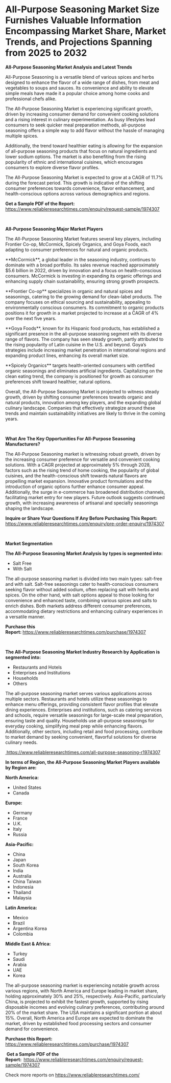 <p><h1>All-Purpose Seasoning Market Size Furnishes Valuable Information Encompassing Market Share, Market Trends, and Projections Spanning from 2025 to 2032</h1></p><p><strong>All-Purpose Seasoning Market Analysis and Latest Trends</strong></p>
<p><p>All-Purpose Seasoning is a versatile blend of various spices and herbs designed to enhance the flavor of a wide range of dishes, from meat and vegetables to soups and sauces. Its convenience and ability to elevate simple meals have made it a popular choice among home cooks and professional chefs alike.</p><p>The All-Purpose Seasoning Market is experiencing significant growth, driven by increasing consumer demand for convenient cooking solutions and a rising interest in culinary experimentation. As busy lifestyles lead consumers to seek quicker meal preparation methods, all-purpose seasoning offers a simple way to add flavor without the hassle of managing multiple spices.</p><p>Additionally, the trend toward healthier eating is allowing for the expansion of all-purpose seasoning products that focus on natural ingredients and lower sodium options. The market is also benefiting from the rising popularity of ethnic and international cuisines, which encourages consumers to explore diverse flavor profiles.</p><p>The All-Purpose Seasoning Market is expected to grow at a CAGR of 11.7% during the forecast period. This growth is indicative of the shifting consumer preferences towards convenience, flavor enhancement, and health-conscious options across various demographics and regions.</p></p>
<p><strong>Get a Sample PDF of the Report:&nbsp;</strong> <a href="https://www.reliableresearchtimes.com/enquiry/request-sample/1974307?utm_campaign=2338&utm_medium=2&utm_source=Github&utm_content=ia&utm_term=15022025&utm_id=all-purpose-seasoning">https://www.reliableresearchtimes.com/enquiry/request-sample/1974307</a></p>
<p>&nbsp;</p>
<p><strong>All-Purpose Seasoning Major Market Players</strong></p>
<p><p>The All-Purpose Seasoning Market features several key players, including Frontier Co-op, McCormick, Spicely Organics, and Goya Foods, each adapting to consumer preferences for natural and organic products. </p><p>**McCormick**, a global leader in the seasoning industry, continues to dominate with a broad portfolio. Its sales revenue reached approximately $5.6 billion in 2022, driven by innovation and a focus on health-conscious consumers. McCormick is investing in expanding its organic offerings and enhancing supply chain sustainability, ensuring strong growth prospects.</p><p>**Frontier Co-op** specializes in organic and natural spices and seasonings, catering to the growing demand for clean-label products. The company focuses on ethical sourcing and sustainability, appealing to environmentally conscious consumers. Its commitment to organic products positions it for growth in a market projected to increase at a CAGR of 4% over the next five years.</p><p>**Goya Foods**, known for its Hispanic food products, has established a significant presence in the all-purpose seasoning segment with its diverse range of flavors. The company has seen steady growth, partly attributed to the rising popularity of Latin cuisine in the U.S. and beyond. Goya’s strategies include increasing market penetration in international regions and expanding product lines, enhancing its overall market size.</p><p>**Spicely Organics** targets health-oriented consumers with certified organic seasonings and eliminates artificial ingredients. Capitalizing on the clean eating trend, the company is positioned for growth as consumer preferences shift toward healthier, natural options.</p><p>Overall, the All-Purpose Seasoning Market is projected to witness steady growth, driven by shifting consumer preferences towards organic and natural products, innovation among key players, and the expanding global culinary landscape. Companies that effectively strategize around these trends and maintain sustainability initiatives are likely to thrive in the coming years.</p></p>
<p>&nbsp;</p>
<p><strong>What Are The Key Opportunities For All-Purpose Seasoning Manufacturers?</strong></p>
<p><p>The All-Purpose Seasoning market is witnessing robust growth, driven by the increasing consumer preference for versatile and convenient cooking solutions. With a CAGR projected at approximately 5% through 2028, factors such as the rising trend of home cooking, the popularity of global cuisines, and the health-conscious shift towards natural flavors are propelling market expansion. Innovative product formulations and the introduction of organic options further enhance consumer appeal. Additionally, the surge in e-commerce has broadened distribution channels, facilitating market entry for new players. Future outlook suggests continued growth, with increasing awareness of artisanal and specialty seasonings shaping the landscape.</p></p>
<p><strong>Inquire or Share Your Questions If Any Before Purchasing This Report:</strong> <a href="https://www.reliableresearchtimes.com/enquiry/pre-order-enquiry/1974307?utm_campaign=2338&utm_medium=2&utm_source=Github&utm_content=ia&utm_term=15022025&utm_id=all-purpose-seasoning">https://www.reliableresearchtimes.com/enquiry/pre-order-enquiry/1974307</a></p>
<p>&nbsp;</p>
<p><strong>Market Segmentation</strong></p>
<p><strong>The All-Purpose Seasoning Market Analysis by types is segmented into:</strong></p>
<p><ul><li>Salt Free</li><li>With Salt</li></ul></p>
<p><p>The all-purpose seasoning market is divided into two main types: salt-free and with salt. Salt-free seasonings cater to health-conscious consumers seeking flavor without added sodium, often replacing salt with herbs and spices. On the other hand, with salt options appeal to those looking for convenience and enhanced taste, combining various spices and salts to enrich dishes. Both markets address different consumer preferences, accommodating dietary restrictions and enhancing culinary experiences in a versatile manner.</p></p>
<p><strong>Purchase this Report:&nbsp;</strong><a href="https://www.reliableresearchtimes.com/purchase/1974307?utm_campaign=2338&utm_medium=2&utm_source=Github&utm_content=ia&utm_term=15022025&utm_id=all-purpose-seasoning">https://www.reliableresearchtimes.com/purchase/1974307</a></p>
<p>&nbsp;</p>
<p><strong>The All-Purpose Seasoning Market Industry Research by Application is segmented into:</strong></p>
<p><ul><li>Restaurants and Hotels</li><li>Enterprises and Institutions</li><li>Households</li><li>Others</li></ul></p>
<p><p>The all-purpose seasoning market serves various applications across multiple sectors. Restaurants and hotels utilize these seasonings to enhance menu offerings, providing consistent flavor profiles that elevate dining experiences. Enterprises and institutions, such as catering services and schools, require versatile seasonings for large-scale meal preparation, ensuring taste and quality. Households use all-purpose seasonings for everyday cooking, simplifying meal prep while enhancing flavors. Additionally, other sectors, including retail and food processing, contribute to market demand by seeking convenient, flavorful solutions for diverse culinary needs.</p></p>
<p><a href="https://www.reliableresearchtimes.com/all-purpose-seasoning-r1974307?utm_campaign=2338&utm_medium=2&utm_source=Github&utm_content=ia&utm_term=15022025&utm_id=all-purpose-seasoning">&nbsp;https://www.reliableresearchtimes.com/all-purpose-seasoning-r1974307</a></p>
<p><strong>In terms of Region, the All-Purpose Seasoning Market Players available by Region are:</strong></p>
<p>
    <p> <strong> North America: </strong>
        <ul>
            <li>United States</li>
            <li>Canada</li>
        </ul>
        </p> 
    <p> <strong> Europe: </strong>
        <ul>
            <li>Germany</li>
            <li>France</li>
            <li>U.K.</li>
            <li>Italy</li>
            <li>Russia</li>
        </ul>
        </p> 
    <p> <strong> Asia-Pacific: </strong>
        <ul>
            <li>China</li>
            <li>Japan</li>
            <li>South Korea</li>
            <li>India</li>
            <li>Australia</li>
            <li>China Taiwan</li>
            <li>Indonesia</li>
            <li>Thailand</li>
            <li>Malaysia</li>
        </ul>
        </p> 
    <p> <strong> Latin America: </strong>
        <ul>
            <li>Mexico</li>
            <li>Brazil</li>
            <li>Argentina Korea</li>
            <li>Colombia</li>
        </ul>
        </p> 
    <p> <strong> Middle East & Africa: </strong>
        <ul>
            <li>Turkey</li>
            <li>Saudi</li>
            <li>Arabia</li>
            <li>UAE</li>
            <li>Korea</li>
        </ul>
    </p>
    </p>
<p><p>The all-purpose seasoning market is experiencing notable growth across various regions, with North America and Europe leading in market share, holding approximately 30% and 25%, respectively. Asia-Pacific, particularly China, is projected to exhibit the fastest growth, supported by rising disposable incomes and evolving culinary preferences, contributing around 20% of the market share. The USA maintains a significant portion at about 15%. Overall, North America and Europe are expected to dominate the market, driven by established food processing sectors and consumer demand for convenience.</p></p>
<p><strong>Purchase this Report: </strong><a href="https://www.reliableresearchtimes.com/purchase/1974307?utm_campaign=2338&utm_medium=2&utm_source=Github&utm_content=ia&utm_term=15022025&utm_id=all-purpose-seasoning">https://www.reliableresearchtimes.com/purchase/1974307</a></p>
<p>&nbsp;<strong>Get a Sample PDF of the Report:&nbsp;&nbsp;</strong><a href="https://www.reliableresearchtimes.com/enquiry/request-sample/1974307?utm_campaign=2338&utm_medium=2&utm_source=Github&utm_content=ia&utm_term=15022025&utm_id=all-purpose-seasoning">https://www.reliableresearchtimes.com/enquiry/request-sample/1974307</a></p>
<p><strong></strong></p>
<p>Check more reports on <a href="https://www.reliableresearchtimes.com/?utm_campaign=2338&utm_medium=2&utm_source=Github&utm_content=ia&utm_term=15022025&utm_id=all-purpose-seasoning">https://www.reliableresearchtimes.com/</a></p>